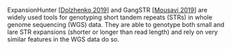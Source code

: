 ExpansionHunter [[Dolzhenko 2019](https://academic.oup.com/bioinformatics/article/35/22/4754/5499079)] and GangSTR [[Mousavi 2019](https://pubmed.ncbi.nlm.nih.gov/31194863/)] 
are widely used tools for genotyping short tandem repeats (STRs) in whole genome sequencing (WGS) data. They are able to genotype both small and lare STR expansions 
(shorter or longer than read length) and rely on very similar features in the WGS data do so. 



